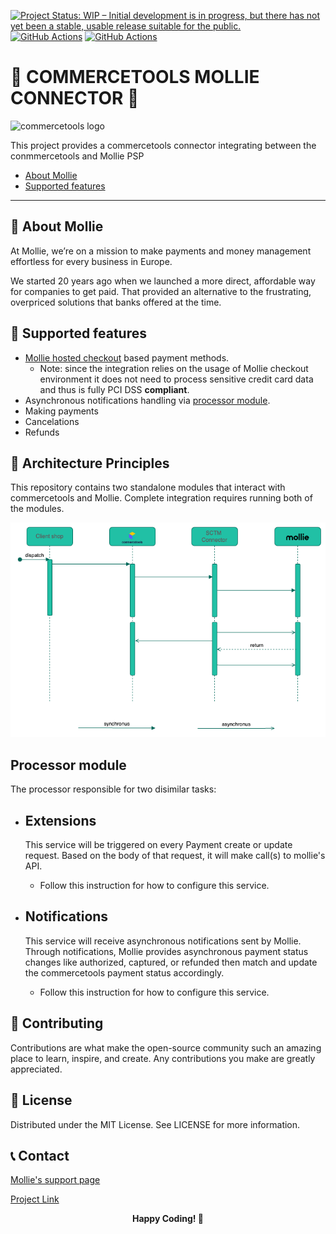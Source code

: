 [![Project Status: WIP – Initial development is in progress, but there has not yet been a stable, usable release suitable for the public.](https://www.repostatus.org/badges/latest/wip.svg)](https://www.repostatus.org/#wip)
[![GitHub Actions](https://github.com/mollie/commercetools-connector/actions/workflows/build.yml/badge.svg)](https://github.com/mollie/commercetools-connector/actions/workflows/build.yml/badge.svg)
[![GitHub Actions](https://github.com/mollie/commercetools-connector/actions/workflows/audit.yml/badge.svg)](https://github.com/mollie/commercetools-connector/actions/workflows/audit.yml/badge.svg)

# 🚀 COMMERCETOOLS MOLLIE CONNECTOR 🚀

![commercetools logo](https://unpkg.com/@commercetools-frontend/assets/logos/commercetools_primary-logo_horizontal_RGB.png)

This project provides a commercetools connector integrating between the conmmercetools and Mollie PSP

- [About Mollie](#about)
- [Supported features](#supported-features)

---

## 🌟 About Mollie

At Mollie, we’re on a mission to make payments and money management effortless for every business in Europe.

We started 20 years ago when we launched a more direct, affordable way for companies to get paid. That provided an alternative to the frustrating, overpriced solutions that banks offered at the time.

## 📔 Supported features

- [Mollie hosted checkout](https://docs.mollie.com/payments/hosted-checkout) based payment methods.
  - Note: since the integration relies on the usage of Mollie checkout environment it does not need to process sensitive credit card data and thus is fully PCI DSS **compliant**.
- Asynchronous notifications handling via [processor module](#processor-module).
- Making payments
- Cancelations
- Refunds

## 📐 Architecture Principles

This repository contains two standalone modules that interact with commercetools and Mollie.
Complete integration requires running both of the modules.

![Payment flow](./docs/img/mollie-ct-flow.diagram.png "Payment flow")

## Processor module

The processor responsible for two disimilar tasks:

- ## Extensions

  This service will be triggered on every Payment create or update request.
  Based on the body of that request, it will make call(s) to mollie's API.

  - Follow this instruction for how to configure this service.

- ## Notifications

  This service will receive asynchronous notifications sent by Mollie.
  Through notifications, Mollie provides asynchronous payment status changes like authorized, captured, or refunded then match and update the commercetools payment status accordingly.

  - Follow this instruction for how to configure this service.

## 🤝 Contributing

Contributions are what make the open-source community such an amazing place to learn, inspire, and create. Any contributions you make are greatly appreciated.

## 📝 License

Distributed under the MIT License. See LICENSE for more information.

## 📞 Contact

[Mollie's support page](https://help.mollie.com/hc/en-us)

[Project Link](https://github.com/mollie/commercetools)

<div align="center"> <b>Happy Coding! 🚀</b> </div>
